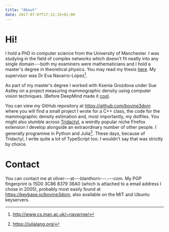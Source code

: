```yaml
---
title: "About"
date: 2017-07-07T17:12:15+01:00
---
```


# Hi!

I hold a PhD in computer science from the University of Manchester. I was studying in the field of complex networks which doesn't fit neatly into any single domain---both my examiners were mathematicians and I hold a master's degree in theoretical physics. You may read my thesis [here](https://www.research.manchester.ac.uk/portal/en/theses/characterisation-of-complex-networks-from-their-topologies(1febf479-d9a5-4301-9bb9-beb7f5cbcc4e).html). My supervisor was Dr Eva Navarro-López[^Eva].

As part of my master's degree I worked with Ksenia Grozdova under Sue Astley on a project measuring mammographic density using computer vision techniques. (Before DeepMind made it [cool](https://www.nature.com/articles/s41586-019-1799-6).
<!--more-->

You can view my GitHub repository at https://github.com/bovine3dom where you will find a small project I wrote for a C++ class, the code for the mammographic density estimation and, most importantly, my dotfiles. You might also stumble across [Tridactyl](https://github.com/tridactyl/tridactyl), a weirdly popular niche Firefox extension I develop alongside an extraordinary number of other people. I generally programme in Python and Julia[^Julia]. These days, because of Tridactyl, I write quite a lot of TypeScript too. I wouldn't say that was strictly by choice.

# Contact

You can contact me at oliver---at---blanthorn---.---com. My PGP fingerprint is 15D0 3C86 8379 36A0 (which is attached to a email address I chose in 2005), probably most easily found at https://keybase.io/bovine3dom, also available on the MIT and Ubuntu keyservers.

[^Eva]: http://www.cs.man.ac.uk/~navarroe/
[^Julia]: https://julialang.org/
